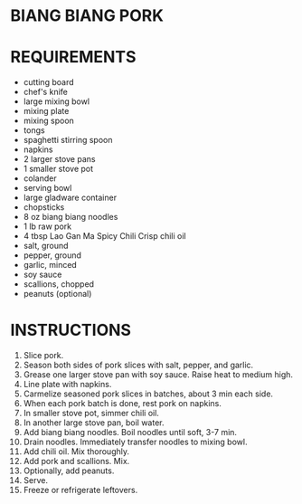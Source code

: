 # BIANG BIANG PORK

# REQUIREMENTS

* cutting board
* chef's knife
* large mixing bowl
* mixing plate
* mixing spoon
* tongs
* spaghetti stirring spoon
* napkins
* 2 larger stove pans
* 1 smaller stove pot
* colander
* serving bowl
* large gladware container
* chopsticks
* 8 oz biang biang noodles
* 1 lb raw pork
* 4 tbsp Lao Gan Ma Spicy Chili Crisp chili oil
* salt, ground
* pepper, ground
* garlic, minced
* soy sauce
* scallions, chopped
* peanuts (optional)

# INSTRUCTIONS

1. Slice pork.
2. Season both sides of pork slices with salt, pepper, and garlic.
3. Grease one larger stove pan with soy sauce. Raise heat to medium high.
4. Line plate with napkins.
5. Carmelize seasoned pork slices in batches, about 3 min each side.
6. When each pork batch is done, rest pork on napkins.
7. In smaller stove pot, simmer chili oil.
8. In another large stove pan, boil water.
9. Add biang biang noodles. Boil noodles until soft, 3-7 min.
10. Drain noodles. Immediately transfer noodles to mixing bowl.
11. Add chili oil. Mix thoroughly.
12. Add pork and scallions. Mix.
13. Optionally, add peanuts.
14. Serve.
15. Freeze or refrigerate leftovers.
